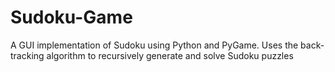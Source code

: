 # Sudoku-Game
A GUI implementation of Sudoku using Python and PyGame. Uses the back-tracking algorithm to recursively generate and solve Sudoku puzzles
